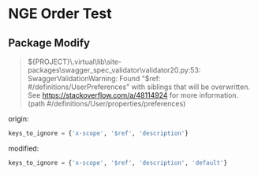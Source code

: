 # NGE Order Test

## Package Modify

>${PROJECT}\.virtual\lib\site-packages\swagger_spec_validator\validator20.py:53: SwaggerValidationWarning: Found "$ref: #/definitions/UserPreferences" with siblings that will be overwritten. See https://stackoverflow.com/a/48114924 for more information. (path #/definitions/User/properties/preferences)

origin: 
```python
keys_to_ignore = {'x-scope', '$ref', 'description'}
```

modified:
```python
keys_to_ignore = {'x-scope', '$ref', 'description', 'default'}
```